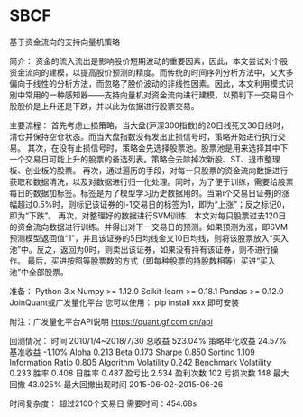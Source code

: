 # SBCF
基于资金流向的支持向量机策略

简介：
资金的流入流出是影响股价短期波动的重要因素，因此，本文尝试对个股资金流向的建模，以提高股价预测的精度。而传统的时间序列分析方法中，又大多偏向于线性的分析方法，而忽略了股价波动的非线性因素。因此，本文利用模式识别中常用的一种感知器——支持向量机对资金流向进行建模，以预判下一交易日个股股价是上升还是下跌，并以此为依据进行股票交易。

主要流程：
首先考虑止损策略，当大盘(沪深300指数)的20日线死叉30日线时，清仓并保持空仓状态。而当大盘指数没有发出止损信号时，策略开始进行执行交易。
其次，在没有止损信号时，策略会先选择股票池。股票池是用来选择其中下一个交易日可能上升的股票的备选列表。策略会去除掉次新股、ST、退市整理板、创业板的股票。
再次，通过遍历的手段，对每一只股票的资金流向数据进行获取和数据清洗，以及对数据进行归一化处理。同时，为了便于训练，需要给股票每日的数据加标签。标签是为了模型学习历史数据用的。当第i个交易日证券j的涨幅超过0.5%时，则标记该证券的i-1交易日的标签为1，即为“上涨”；反之标记0，即为“下跌”。
再次，对整理好的数据进行SVM训练，本文对每只股票过去120日的资金流向数据进行训练。并得出对下一交易日的预测。如果预测为涨，即SVM预测模型返回值“1”，并且该证券的5日均线金叉10日均线，则将该股票放入“买入池”中。反之，返回为0时，则卖出该证券，如果没有持有该证券，则不进行操作。
最后，买进按照等股票数的方式（即每种股票的持股数相等）买进“买入池”中全部股票。

准备：
Python 3.x
Numpy >= 1.12.0
Scikit-learn >= 0.18.1
Pandas >= 0.12.0
JoinQuant或广发量化平台
您可以使用：
pip install xxx
即可安装

附注：广发量化平台API说明
https://quant.gf.com.cn/api

回测情况：
时间   2010/1/4~2018/7/30
总收益	523.04%
策略年化收益	24.57%
基准收益	-1.10%
Alpha	0.213
Beta	0.173
Sharpe	0.850
Sortino	1.109
Information Ratio	0.805
Algorithm Volatility	0.242
Benchmark Volatility	0.233
胜率	0.408
日胜率	0.487
盈亏比	2.534
盈利次数	102
亏损次数	148
最大回撤	43.025%
最大回撤出现时间	2015-06-02~2015-06-26

时间复杂度：
超过2100个交易日
需要时间：454.68s
